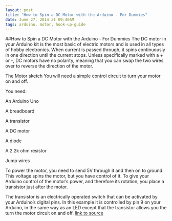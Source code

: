 ```yaml
---
layout: post
title: "How to Spin a DC Motor with the Arduino - For Dummies"
date: June 27, 2014 at 09:40AM
tags: arduino, motor, hook-up-guide
---
```

##How to Spin a DC Motor with the Arduino - For Dummies
The DC motor in your Arduino kit is the most basic of electric motors and is used in all types of hobby electronics. When current is passed through, it spins continuously in one direction until the current stops. Unless specifically marked with a + or -, DC motors have no polarity, meaning that you can swap the two wires over to reverse the direction of the motor.

The Motor sketch
You will need a simple control circuit to turn your motor on and off.

You need:

An Arduino Uno

A breadboard

A transistor

A DC motor

A diode

A 2.2k ohm resistor

Jump wires

To power the motor, you need to send 5V through it and then on to ground. This voltage spins the motor, but you have control of it. To give your Arduino control of the motor’s power, and therefore its rotation, you place a transistor just after the motor.

The transistor is an electrically operated switch that can be activated by your Arduino’s digital pins. In this example it is controlled by pin 9 on your Arduino, in the same way as an LED except that the transistor allows you the turn the motor circuit on and off.
[link to source](http://ift.tt/1wEfBEV) 
